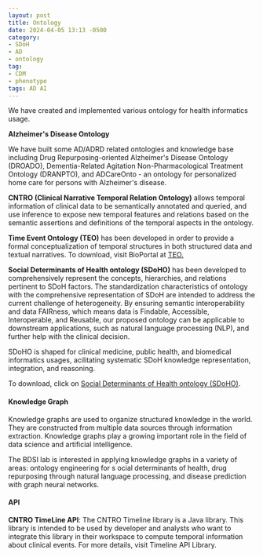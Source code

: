 ```yaml
---
layout: post
title: Ontology
date: 2024-04-05 13:13 -0500
category:
- SDoH
- AD
- ontology
tag:
- CDM
- phenotype
tags: AD AI
---
```


<p>We have created and implemented various ontology for health informatics usage.</p>
<p><strong>Alzheimer's Disease Ontology</strong></p>
<p>We have built some AD/ADRD related ontologies and knowledge base including 
    Drug Repurposing-oriented Alzheimer's Disease Ontology (DROADO), 
    Dementia-Related Agitation Non-Pharmacological Treatment Ontology (DRANPTO), 
    and ADCareOnto - an ontology for personalized home care for persons with Alzheimer's disease.</p>
<p><strong>CNTRO (Clinical Narrative Temporal Relation Ontology)</strong> allows temporal information of clinical data 
    to be semantically annotated and queried, and use inference to expose new temporal features and relations based 
    on the semantic assertions and definitions of the temporal aspects in the ontology. </p>
<p><strong>Time Event Ontology (TEO)</strong>  has been developed in order to provide a formal conceptualization of temporal 
    structures in both structured data and textual narratives. To download, visit BioPortal at 
    <a href="https://bioportal.bioontology.org/ontologies/TEO" target="_blank" rel="noopener noreferrer">TEO.</a></p>

<p><strong>Social Determinants of Health ontology (SDoHO)</strong> has been developed to comprehensively represent the concepts, 
    hierarchies, and relations pertinent to SDoH factors. The standardization characteristics of ontology with 
    the comprehensive representation of SDoH are intended to address the current challenge of heterogeneity. 
    By ensuring semantic interoperability and data FAIRness, which means data is Findable, Accessible, 
    Interoperable, and Reusable, our proposed ontology can be applicable to downstream applications, 
    such as natural language processing (NLP), and further help with the clinical decision.</p>
<p>SDoHO is shaped for clinical medicine, public health, and biomedical informatics usages, 
    acilitating systematic SDoH knowledge representation, integration, and reasoning.</p>
<p>To download, click on 
    <a href="https://github.com/Tao-AI-group/home/raw/main/assets/ont/SDoHO.zip" target="_blank" rel="noopener noreferrer">Social Determinants of Health ontology (SDoHO)</a>.</p>

<h4>Knowledge Graph</h4>
<p>Knowledge graphs are used to organize structured knowledge in the world. They are constructed from multiple 
    data sources through information extraction. Knowledge graphs play a growing important role in the field of 
    data science and artificial intelligence.</p>
<p>The BDSI lab is interested in applying knowledge graphs in a variety of areas: ontology engineering for s
    ocial determinants of health, drug repurposing through natural language processing, and disease prediction 
    with graph neural networks.</p>

<h4>API</h4>
<p><strong>CNTRO TimeLine API</strong>: The CNTRO Timeline library is a Java library. This library is intended
     to be used by developer and analysts who want to integrate this library in their workspace to compute 
     temporal information about clinical events. For more details, visit Timeline API Library.</p>
